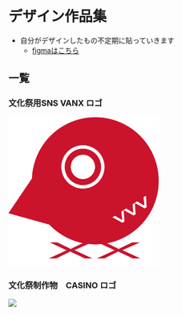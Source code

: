 # デザイン作品集

- 自分がデザインしたもの不定期に貼っていきます
  - [figmaはこちら](https://www.figma.com/@ee108319_14a3_4)

## 一覧

### 文化祭用SNS VANX ロゴ

<img src="VANX-logo.png" width="300px">

### 文化祭制作物　CASINO ロゴ

<img src="カジノロゴ.png" width="500px">





